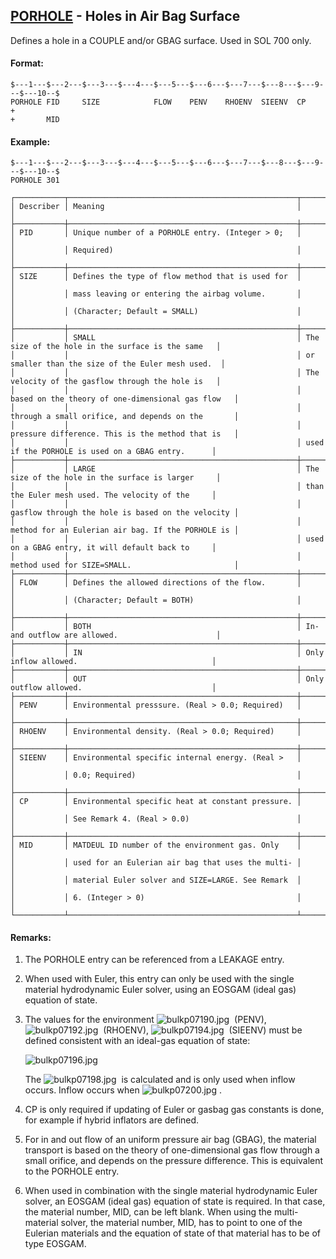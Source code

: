 ## [PORHOLE](https://help.hexagonmi.com/bundle/MSC_Nastran_2022.4/page/Nastran_Combined_Book/qrg/bulkp/TOC.PORHOLE.xhtml) - Holes in Air Bag Surface

Defines a hole in a COUPLE and/or GBAG surface. Used in SOL 700 only.

#### Format:

```nastran
$---1---$---2---$---3---$---4---$---5---$---6---$---7---$---8---$---9---$---10--$
PORHOLE FID     SIZE            FLOW    PENV    RHOENV  SIEENV  CP      +       
+       MID                                                                     
```

#### Example:

```nastran
$---1---$---2---$---3---$---4---$---5---$---6---$---7---$---8---$---9---$---10--$
PORHOLE 301                                                                     
```

```text
┌───────────┬───────────────────────────────────────────────────┬───────────────────────────────────────────────────┐
│ Describer │ Meaning                                           │                                                   │
├───────────┼───────────────────────────────────────────────────┼───────────────────────────────────────────────────┤
│ PID       │ Unique number of a PORHOLE entry. (Integer > 0;   │                                                   │
│           │ Required)                                         │                                                   │
├───────────┼───────────────────────────────────────────────────┼───────────────────────────────────────────────────┤
│ SIZE      │ Defines the type of flow method that is used for  │                                                   │
│           │ mass leaving or entering the airbag volume.       │                                                   │
│           │ (Character; Default = SMALL)                      │                                                   │
├───────────┼───────────────────────────────────────────────────┼───────────────────────────────────────────────────┤
│           │ SMALL                                             │ The size of the hole in the surface is the same   │
│           │                                                   │ or smaller than the size of the Euler mesh used.  │
│           │                                                   │ The velocity of the gasflow through the hole is   │
│           │                                                   │ based on the theory of one-dimensional gas flow   │
│           │                                                   │ through a small orifice, and depends on the       │
│           │                                                   │ pressure difference. This is the method that is   │
│           │                                                   │ used if the PORHOLE is used on a GBAG entry.      │
├───────────┼───────────────────────────────────────────────────┼───────────────────────────────────────────────────┤
│           │ LARGE                                             │ The size of the hole in the surface is larger     │
│           │                                                   │ than the Euler mesh used. The velocity of the     │
│           │                                                   │ gasflow through the hole is based on the velocity │
│           │                                                   │ method for an Eulerian air bag. If the PORHOLE is │
│           │                                                   │ used on a GBAG entry, it will default back to     │
│           │                                                   │ method used for SIZE=SMALL.                       │
├───────────┼───────────────────────────────────────────────────┼───────────────────────────────────────────────────┤
│ FLOW      │ Defines the allowed directions of the flow.       │                                                   │
│           │ (Character; Default = BOTH)                       │                                                   │
├───────────┼───────────────────────────────────────────────────┼───────────────────────────────────────────────────┤
│           │ BOTH                                              │ In- and outflow are allowed.                      │
├───────────┼───────────────────────────────────────────────────┼───────────────────────────────────────────────────┤
│           │ IN                                                │ Only inflow allowed.                              │
├───────────┼───────────────────────────────────────────────────┼───────────────────────────────────────────────────┤
│           │ OUT                                               │ Only outflow allowed.                             │
├───────────┼───────────────────────────────────────────────────┼───────────────────────────────────────────────────┤
│ PENV      │ Environmental presssure. (Real > 0.0; Required)   │                                                   │
├───────────┼───────────────────────────────────────────────────┼───────────────────────────────────────────────────┤
│ RHOENV    │ Environmental density. (Real > 0.0; Required)     │                                                   │
├───────────┼───────────────────────────────────────────────────┼───────────────────────────────────────────────────┤
│ SIEENV    │ Environmental specific internal energy. (Real >   │                                                   │
│           │ 0.0; Required)                                    │                                                   │
├───────────┼───────────────────────────────────────────────────┼───────────────────────────────────────────────────┤
│ CP        │ Environmental specific heat at constant pressure. │                                                   │
│           │ See Remark 4. (Real > 0.0)                        │                                                   │
├───────────┼───────────────────────────────────────────────────┼───────────────────────────────────────────────────┤
│ MID       │ MATDEUL ID number of the environment gas. Only    │                                                   │
│           │ used for an Eulerian air bag that uses the multi- │                                                   │
│           │ material Euler solver and SIZE=LARGE. See Remark  │                                                   │
│           │ 6. (Integer > 0)                                  │                                                   │
└───────────┴───────────────────────────────────────────────────┴───────────────────────────────────────────────────┘
```

#### Remarks:

1. The PORHOLE entry can be referenced from a LEAKAGE entry.
2. When used with Euler, this entry can only be used with the single material hydrodynamic Euler solver, using an EOSGAM (ideal gas) equation of state.
3. The values for the environment ![bulkp07190.jpg](https://help-be.hexagonmi.com/bundle/MSC_Nastran_2022.4/page/Nastran_Combined_Book/qrg/bulkp/../../../assets/bulkp07190.jpg?_LANG=enus)  (PENV),  ![bulkp07192.jpg](https://help-be.hexagonmi.com/bundle/MSC_Nastran_2022.4/page/Nastran_Combined_Book/qrg/bulkp/../../../assets/bulkp07192.jpg?_LANG=enus)  (RHOENV),  ![bulkp07194.jpg](https://help-be.hexagonmi.com/bundle/MSC_Nastran_2022.4/page/Nastran_Combined_Book/qrg/bulkp/../../../assets/bulkp07194.jpg?_LANG=enus)  (SIEENV) must be defined consistent with an ideal-gas equation of state:

     ![bulkp07196.jpg](https://help-be.hexagonmi.com/bundle/MSC_Nastran_2022.4/page/Nastran_Combined_Book/qrg/bulkp/../../../assets/bulkp07196.jpg?_LANG=enus)  

     The  ![bulkp07198.jpg](https://help-be.hexagonmi.com/bundle/MSC_Nastran_2022.4/page/Nastran_Combined_Book/qrg/bulkp/../../../assets/bulkp07198.jpg?_LANG=enus)  is calculated and is only used when inflow occurs. Inflow occurs when  ![bulkp07200.jpg](https://help-be.hexagonmi.com/bundle/MSC_Nastran_2022.4/page/Nastran_Combined_Book/qrg/bulkp/../../../assets/bulkp07200.jpg?_LANG=enus) .

4. CP is only required if updating of Euler or gasbag gas constants is done, for example if hybrid inflators are defined.
5. For in and out flow of an uniform pressure air bag (GBAG), the material transport is based on the theory of one-dimensional gas flow through a small orifice, and depends on the pressure difference. This is equivalent to the PORHOLE entry.
6. When used in combination with the single material hydrodynamic Euler solver, an EOSGAM (ideal gas) equation of state is required. In that case, the material number, MID, can be left blank. When using the multi-material solver, the material number, MID, has to point to one of the Eulerian materials and the equation of state of that material has to be of type EOSGAM.
